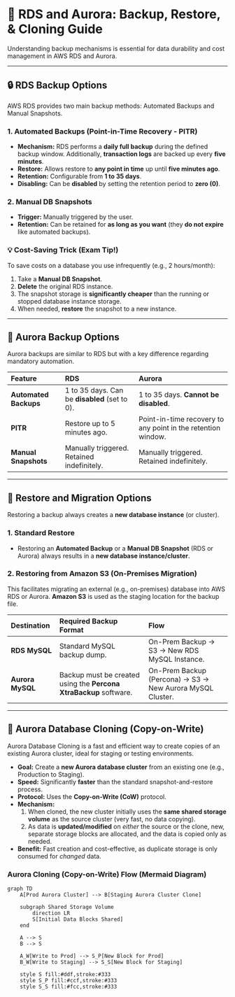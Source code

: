 # 💾 RDS and Aurora: Backup, Restore, & Cloning Guide

Understanding backup mechanisms is essential for data durability and cost management in AWS RDS and Aurora.

-----

## 🔒 RDS Backup Options

AWS RDS provides two main backup methods: Automated Backups and Manual Snapshots.

### 1\. Automated Backups (Point-in-Time Recovery - PITR)

  * **Mechanism:** RDS performs a **daily full backup** during the defined backup window. Additionally, **transaction logs** are backed up every **five minutes**.
  * **Restore:** Allows restore to **any point in time** up until **five minutes ago**.
  * **Retention:** Configurable from **1 to 35 days**.
  * **Disabling:** Can be **disabled** by setting the retention period to **zero (0)**.

### 2\. Manual DB Snapshots

  * **Trigger:** Manually triggered by the user.
  * **Retention:** Can be retained for **as long as you want** (they **do not expire** like automated backups).

### 💡 Cost-Saving Trick (Exam Tip\!)

To save costs on a database you use infrequently (e.g., 2 hours/month):

1.  Take a **Manual DB Snapshot**.
2.  **Delete** the original RDS instance.
3.  The snapshot storage is **significantly cheaper** than the running or stopped database instance storage.
4.  When needed, **restore** the snapshot to a new instance.

-----

## 🌟 Aurora Backup Options

Aurora backups are similar to RDS but with a key difference regarding mandatory automation.

| Feature | RDS | Aurora |
| :--- | :--- | :--- |
| **Automated Backups** | 1 to 35 days. Can be **disabled** (set to 0). | 1 to 35 days. **Cannot be disabled**. |
| **PITR** | Restore up to 5 minutes ago. | Point-in-time recovery to any point in the retention window. |
| **Manual Snapshots** | Manually triggered. Retained indefinitely. | Manually triggered. Retained indefinitely. |

-----

## 🔄 Restore and Migration Options

Restoring a backup always creates a **new database instance** (or cluster).

### 1\. Standard Restore

  * Restoring an **Automated Backup** or a **Manual DB Snapshot** (RDS or Aurora) always results in a **new database instance/cluster**.

### 2\. Restoring from Amazon S3 (On-Premises Migration)

This facilitates migrating an external (e.g., on-premises) database into AWS RDS or Aurora. **Amazon S3** is used as the staging location for the backup file.

| Destination | Required Backup Format | Flow |
| :--- | :--- | :--- |
| **RDS MySQL** | Standard MySQL backup dump. | On-Prem Backup $\rightarrow$ S3 $\rightarrow$ New RDS MySQL Instance. |
| **Aurora MySQL** | Backup must be created using the **Percona XtraBackup** software. | On-Prem Backup (Percona) $\rightarrow$ S3 $\rightarrow$ New Aurora MySQL Cluster. |

-----

## 🚀 Aurora Database Cloning (Copy-on-Write)

Aurora Database Cloning is a fast and efficient way to create copies of an existing Aurora cluster, ideal for staging or testing environments.

  * **Goal:** Create a **new Aurora database cluster** from an existing one (e.g., Production to Staging).
  * **Speed:** Significantly **faster** than the standard snapshot-and-restore process.
  * **Protocol:** Uses the **Copy-on-Write (CoW)** protocol.
  * **Mechanism:**
    1.  When cloned, the new cluster initially uses the **same shared storage volume** as the source cluster (very fast, no data copying).
    2.  As data is **updated/modified** on *either* the source or the clone, new, separate storage blocks are allocated, and the data is copied only as needed.
  * **Benefit:** Fast creation and cost-effective, as duplicate storage is only consumed for *changed* data.

### Aurora Cloning (Copy-on-Write) Flow (Mermaid Diagram)

```mermaid
graph TD
    A[Prod Aurora Cluster] --> B[Staging Aurora Cluster Clone]
    
    subgraph Shared Storage Volume
        direction LR
        S[Initial Data Blocks Shared]
    end
    
    A --> S
    B --> S
    
    A_W[Write to Prod] --> S_P[New Block for Prod]
    B_W[Write to Staging] --> S_S[New Block for Staging]

    style S fill:#ddf,stroke:#333
    style S_P fill:#ccf,stroke:#333
    style S_S fill:#fcc,stroke:#333
```